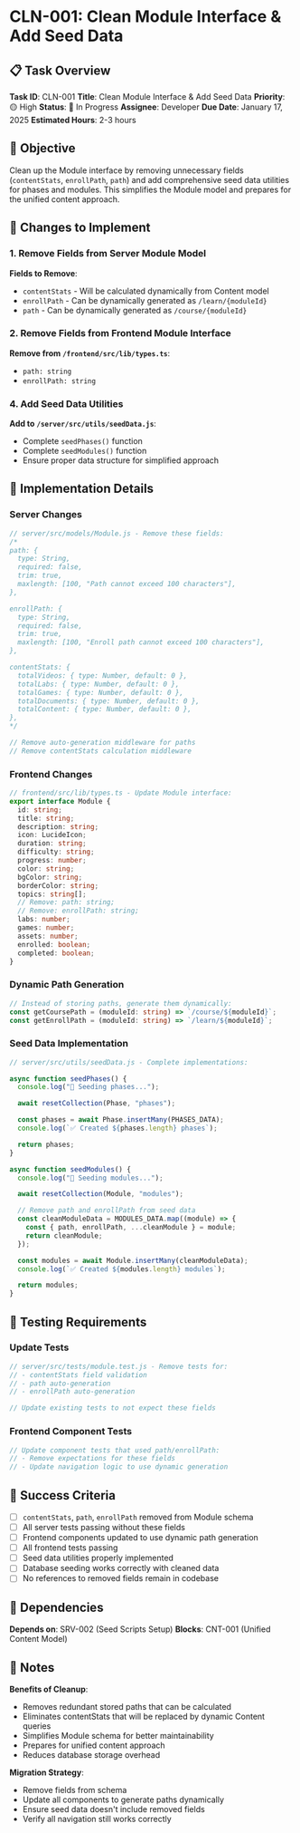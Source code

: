 # CLN-001: Clean Module Interface & Add Seed Data

## 📋 Task Overview

**Task ID**: CLN-001
**Title**: Clean Module Interface & Add Seed Data
**Priority**: 🟡 High
**Status**: 🔄 In Progress
**Assignee**: Developer
**Due Date**: January 17, 2025
**Estimated Hours**: 2-3 hours

## 🎯 Objective

Clean up the Module interface by removing unnecessary fields (`contentStats`, `enrollPath`, `path`) and add comprehensive seed data utilities for phases and modules. This simplifies the Module model and prepares for the unified content approach.

## 🔧 Changes to Implement

### 1. Remove Fields from Server Module Model

**Fields to Remove**:

- `contentStats` - Will be calculated dynamically from Content model
- `enrollPath` - Can be dynamically generated as `/learn/{moduleId}`
- `path` - Can be dynamically generated as `/course/{moduleId}`

### 2. Remove Fields from Frontend Module Interface

**Remove from `/frontend/src/lib/types.ts`**:

- `path: string`
- `enrollPath: string`

<!-- ### 3. Update All Related Components

**Components to Update**:

- `/frontend/src/components/overview/ModuleCard.tsx`
- `/frontend/src/components/dashboard/ModuleProgressCard.tsx`
- `/frontend/src/pages/CyberSecOverview.tsx`
- `/frontend/src/pages/Dashboard.tsx`
- Any other components using these fields -->

### 4. Add Seed Data Utilities

**Add to `/server/src/utils/seedData.js`**:

- Complete `seedPhases()` function
- Complete `seedModules()` function
- Ensure proper data structure for simplified approach

## 🔧 Implementation Details

### Server Changes

```javascript
// server/src/models/Module.js - Remove these fields:
/*
path: {
  type: String,
  required: false,
  trim: true,
  maxlength: [100, "Path cannot exceed 100 characters"],
},

enrollPath: {
  type: String,
  required: false,
  trim: true,
  maxlength: [100, "Enroll path cannot exceed 100 characters"],
},

contentStats: {
  totalVideos: { type: Number, default: 0 },
  totalLabs: { type: Number, default: 0 },
  totalGames: { type: Number, default: 0 },
  totalDocuments: { type: Number, default: 0 },
  totalContent: { type: Number, default: 0 },
},
*/

// Remove auto-generation middleware for paths
// Remove contentStats calculation middleware
```

### Frontend Changes

```typescript
// frontend/src/lib/types.ts - Update Module interface:
export interface Module {
  id: string;
  title: string;
  description: string;
  icon: LucideIcon;
  duration: string;
  difficulty: string;
  progress: number;
  color: string;
  bgColor: string;
  borderColor: string;
  topics: string[];
  // Remove: path: string;
  // Remove: enrollPath: string;
  labs: number;
  games: number;
  assets: number;
  enrolled: boolean;
  completed: boolean;
}
```

### Dynamic Path Generation

```typescript
// Instead of storing paths, generate them dynamically:
const getCoursePath = (moduleId: string) => `/course/${moduleId}`;
const getEnrollPath = (moduleId: string) => `/learn/${moduleId}`;
```

### Seed Data Implementation

```javascript
// server/src/utils/seedData.js - Complete implementations:

async function seedPhases() {
  console.log("🌱 Seeding phases...");

  await resetCollection(Phase, "phases");

  const phases = await Phase.insertMany(PHASES_DATA);
  console.log(`✅ Created ${phases.length} phases`);

  return phases;
}

async function seedModules() {
  console.log("🌱 Seeding modules...");

  await resetCollection(Module, "modules");

  // Remove path and enrollPath from seed data
  const cleanModuleData = MODULES_DATA.map((module) => {
    const { path, enrollPath, ...cleanModule } = module;
    return cleanModule;
  });

  const modules = await Module.insertMany(cleanModuleData);
  console.log(`✅ Created ${modules.length} modules`);

  return modules;
}
```

## 🧪 Testing Requirements

### Update Tests

```javascript
// server/src/tests/module.test.js - Remove tests for:
// - contentStats field validation
// - path auto-generation
// - enrollPath auto-generation

// Update existing tests to not expect these fields
```

### Frontend Component Tests

```typescript
// Update component tests that used path/enrollPath:
// - Remove expectations for these fields
// - Update navigation logic to use dynamic generation
```

## 🎯 Success Criteria

- [ ] `contentStats`, `path`, `enrollPath` removed from Module schema
- [ ] All server tests passing without these fields
- [ ] Frontend components updated to use dynamic path generation
- [ ] All frontend tests passing
- [ ] Seed data utilities properly implemented
- [ ] Database seeding works correctly with cleaned data
- [ ] No references to removed fields remain in codebase

## 🔗 Dependencies

**Depends on**: SRV-002 (Seed Scripts Setup)
**Blocks**: CNT-001 (Unified Content Model)

## 📖 Notes

**Benefits of Cleanup**:

- Removes redundant stored paths that can be calculated
- Eliminates contentStats that will be replaced by dynamic Content queries
- Simplifies Module schema for better maintainability
- Prepares for unified content approach
- Reduces database storage overhead

**Migration Strategy**:

- Remove fields from schema
- Update all components to generate paths dynamically
- Ensure seed data doesn't include removed fields
- Verify all navigation still works correctly
